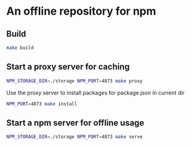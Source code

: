 
# An offline repository for npm


## Build

```bash
make build
```


## Start a proxy server for caching

```bash
NPM_STORAGE_DIR=./storage NPM_PORT=4873 make proxy
```

Use the proxy server to install packages for package.json in current dir

```bash
NPM_PORT=4873 make install
```

## Start a npm server for offline usage

```bash
NPM_STORAGE_DIR=./storage NPM_PORT=4873 make serve
```

